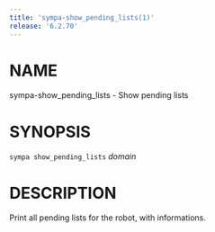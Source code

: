 ```yaml
---
title: 'sympa-show_pending_lists(1)'
release: '6.2.70'
---
```


# NAME

sympa-show\_pending\_lists - Show pending lists

# SYNOPSIS

`sympa show_pending_lists` _domain_

# DESCRIPTION

Print all pending lists for the robot, with informations.

